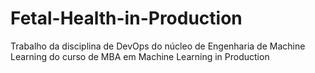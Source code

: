 # Fetal-Health-in-Production
Trabalho da disciplina de DevOps do núcleo de Engenharia de Machine Learning do curso de MBA em Machine Learning in Production
